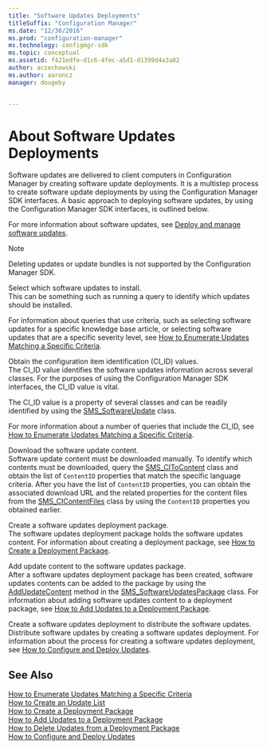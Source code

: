 ```yaml
---
title: "Software Updates Deployments"
titleSuffix: "Configuration Manager"
ms.date: "12/30/2016"
ms.prod: "configuration-manager"
ms.technology: configmgr-sdk
ms.topic: conceptual
ms.assetid: f421edfe-d1c6-4fec-a5d1-d1399d4a3a82
author: aczechowski
ms.author: aaroncz
manager: dougeby


---
```


# About Software Updates Deployments
Software updates are delivered to client computers in Configuration Manager by creating software update deployments. It is a multistep process to create software update deployments by using the Configuration Manager SDK interfaces. A basic approach to deploying software updates, by using the Configuration Manager SDK interfaces, is outlined below.  

For more information about software updates, see [Deploy and manage software updates](../../sum/understand/software-updates-introduction.md).  

> [!NOTE]
>  Deleting updates or update bundles is not supported by the Configuration Manager SDK.  

 Select which software updates to install.  
 This can be something such as running a query to identify which updates should be installed.  

 For information about queries that use criteria, such as selecting software updates for a specific knowledge base article, or selecting software updates that are a specific severity level, see [How to Enumerate Updates Matching a Specific Criteria](../../develop/sum/how-to-enumerate-updates-matching-a-specific-criteria.md).  

 Obtain the configuration item identification (CI_ID) values.  
 The CI_ID value identifies the software updates information across several classes. For the purposes of using the Configuration Manager SDK interfaces, the CI_ID value is vital.  

 The CI_ID value is a property of several classes and can be readily identified by using the [SMS_SoftwareUpdate](../../develop/reference/sum/sms_softwareupdate-server-wmi-class.md) class.  

 For more information about a number of queries that include the CI_ID, see [How to Enumerate Updates Matching a Specific Criteria](../../develop/sum/how-to-enumerate-updates-matching-a-specific-criteria.md).  

 Download the software update content.  
 Software update content must be downloaded manually. To identify which contents must be downloaded, query the [SMS_CIToContent](../../develop/reference/sum/sms_citocontent-server-wmi-class.md) class and obtain the list of `ContentID` properties that match the specific language criteria. After you have the list of `ContentID` properties, you can obtain the associated download URL and the related properties for the content files from the [SMS_CIContentFiles](../../develop/reference/sum/sms_cicontentfiles-server-wmi-class.md) class by using the `ContentID` properties you obtained earlier.  

 Create a software updates deployment package.  
 The software updates deployment package holds the software updates content. For information about creating a deployment package, see [How to Create a Deployment Package](../../develop/sum/how-to-create-a-deployment-package.md).  

 Add update content to the software updates package.  
 After a software updates deployment package has been created, software updates contents can be added to the package by using the [AddUpdateContent](../../develop/reference/sum/addupdatecontent-method-in-class-sms_softwareupdatespackage.md) method in the [SMS_SoftwareUpdatesPackage](../../develop/reference/sum/sms_softwareupdatespackage-server-wmi-class.md) class. For information about adding software updates content to a deployment package, see [How to Add Updates to a Deployment Package](../../develop/sum/how-to-add-updates-to-a-deployment-package.md).  

 Create a software updates deployment to distribute the software updates.  
 Distribute software updates by creating a software updates deployment. For information about the process for creating a software updates deployment, see [How to Configure and Deploy Updates](../../develop/sum/how-to-configure-and-deploy-updates.md).  

## See Also  
 [How to Enumerate Updates Matching a Specific Criteria](../../develop/sum/how-to-enumerate-updates-matching-a-specific-criteria.md)   
 [How to Create an Update List](../../develop/sum/how-to-create-an-update-list.md)   
 [How to Create a Deployment Package](../../develop/sum/how-to-create-a-deployment-package.md)   
 [How to Add Updates to a Deployment Package](../../develop/sum/how-to-add-updates-to-a-deployment-package.md)   
 [How to Delete Updates from a Deployment Package](../../develop/sum/how-to-delete-updates-from-a-deployment-package.md)   
 [How to Configure and Deploy Updates](../../develop/sum/how-to-configure-and-deploy-updates.md)
